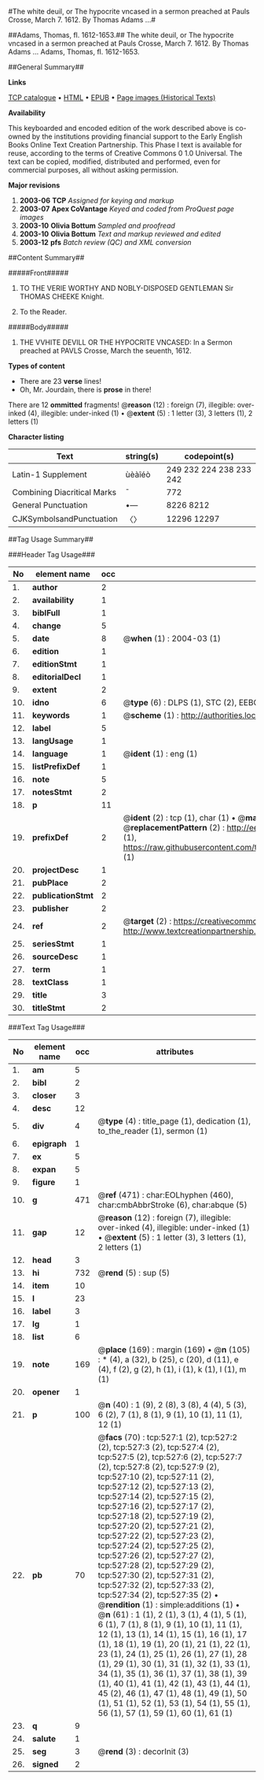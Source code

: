 #The white deuil, or The hypocrite vncased in a sermon preached at Pauls Crosse, March 7. 1612. By Thomas Adams ...#

##Adams, Thomas, fl. 1612-1653.##
The white deuil, or The hypocrite vncased in a sermon preached at Pauls Crosse, March 7. 1612. By Thomas Adams ...
Adams, Thomas, fl. 1612-1653.

##General Summary##

**Links**

[TCP catalogue](http://www.ota.ox.ac.uk/tcp/)  • 
[HTML](http://tei.it.ox.ac.uk/tcp/Texts-HTML/free/A02/A02959.html)  • 
[EPUB](http://tei.it.ox.ac.uk/tcp/Texts-EPUB/free/A02/A02959.epub) • 
[Page images (Historical Texts)](https://data.historicaltexts.jisc.ac.uk/view?pubId=eebo-99836268e&pageId=eebo-99836268e-527-1)

**Availability**

This keyboarded and encoded edition of the
	       work described above is co-owned by the institutions
	       providing financial support to the Early English Books
	       Online Text Creation Partnership. This Phase I text is
	       available for reuse, according to the terms of Creative
	       Commons 0 1.0 Universal. The text can be copied,
	       modified, distributed and performed, even for
	       commercial purposes, all without asking permission.

**Major revisions**

1. __2003-06__ __TCP__ *Assigned for keying and markup*
1. __2003-07__ __Apex CoVantage__ *Keyed and coded from ProQuest page images*
1. __2003-10__ __Olivia Bottum__ *Sampled and proofread*
1. __2003-10__ __Olivia Bottum__ *Text and markup reviewed and edited*
1. __2003-12__ __pfs__ *Batch review (QC) and XML conversion*

##Content Summary##

#####Front#####

1. TO THE VERIE WORTHY AND NOBLY-DISPOSED GENTLEMAN Sir THOMAS CHEEKE Knight.

1. To the Reader.

#####Body#####

1. THE VVHITE DEVILL OR THE HYPOCRITE VNCASED: In a Sermon preached at PAVLS Crosse, March the seuenth, 1612.

**Types of content**

  * There are 23 **verse** lines!
  * Oh, Mr. Jourdain, there is **prose** in there!

There are 12 **ommitted** fragments! 
 @__reason__ (12) : foreign (7), illegible: over-inked (4), illegible: under-inked (1)  •  @__extent__ (5) : 1 letter (3), 3 letters (1), 2 letters (1)

**Character listing**


|Text|string(s)|codepoint(s)|
|---|---|---|
|Latin-1 Supplement|ùèàîéò|249 232 224 238 233 242|
|Combining             Diacritical Marks|̄|772|
|General Punctuation|•—|8226 8212|
|CJKSymbolsandPunctuation|〈〉|12296 12297|

##Tag Usage Summary##

###Header Tag Usage###

|No|element name|occ|attributes|
|---|---|---|---|
|1.|__author__|2||
|2.|__availability__|1||
|3.|__biblFull__|1||
|4.|__change__|5||
|5.|__date__|8| @__when__ (1) : 2004-03 (1)|
|6.|__edition__|1||
|7.|__editionStmt__|1||
|8.|__editorialDecl__|1||
|9.|__extent__|2||
|10.|__idno__|6| @__type__ (6) : DLPS (1), STC (2), EEBO-CITATION (1), PROQUEST (1), VID (1)|
|11.|__keywords__|1| @__scheme__ (1) : http://authorities.loc.gov/ (1)|
|12.|__label__|5||
|13.|__langUsage__|1||
|14.|__language__|1| @__ident__ (1) : eng (1)|
|15.|__listPrefixDef__|1||
|16.|__note__|5||
|17.|__notesStmt__|2||
|18.|__p__|11||
|19.|__prefixDef__|2| @__ident__ (2) : tcp (1), char (1)  •  @__matchPattern__ (2) : ([0-9\-]+):([0-9IVX]+) (1), (.+) (1)  •  @__replacementPattern__ (2) : http://eebo.chadwyck.com/downloadtiff?vid=$1&page=$2 (1), https://raw.githubusercontent.com/textcreationpartnership/Texts/master/tcpchars.xml#$1 (1)|
|20.|__projectDesc__|1||
|21.|__pubPlace__|2||
|22.|__publicationStmt__|2||
|23.|__publisher__|2||
|24.|__ref__|2| @__target__ (2) : https://creativecommons.org/publicdomain/zero/1.0/ (1), http://www.textcreationpartnership.org/docs/. (1)|
|25.|__seriesStmt__|1||
|26.|__sourceDesc__|1||
|27.|__term__|1||
|28.|__textClass__|1||
|29.|__title__|3||
|30.|__titleStmt__|2||


###Text Tag Usage###

|No|element name|occ|attributes|
|---|---|---|---|
|1.|__am__|5||
|2.|__bibl__|2||
|3.|__closer__|3||
|4.|__desc__|12||
|5.|__div__|4| @__type__ (4) : title_page (1), dedication (1), to_the_reader (1), sermon (1)|
|6.|__epigraph__|1||
|7.|__ex__|5||
|8.|__expan__|5||
|9.|__figure__|1||
|10.|__g__|471| @__ref__ (471) : char:EOLhyphen (460), char:cmbAbbrStroke (6), char:abque (5)|
|11.|__gap__|12| @__reason__ (12) : foreign (7), illegible: over-inked (4), illegible: under-inked (1)  •  @__extent__ (5) : 1 letter (3), 3 letters (1), 2 letters (1)|
|12.|__head__|3||
|13.|__hi__|732| @__rend__ (5) : sup (5)|
|14.|__item__|10||
|15.|__l__|23||
|16.|__label__|3||
|17.|__lg__|1||
|18.|__list__|6||
|19.|__note__|169| @__place__ (169) : margin (169)  •  @__n__ (105) : * (4), a (32), b (25), c (20), d (11), e (4), f (2), g (2), h (1), i (1), k (1), l (1), m (1)|
|20.|__opener__|1||
|21.|__p__|100| @__n__ (40) : 1 (9), 2 (8), 3 (8), 4 (4), 5 (3), 6 (2), 7 (1), 8 (1), 9 (1), 10 (1), 11 (1), 12 (1)|
|22.|__pb__|70| @__facs__ (70) : tcp:527:1 (2), tcp:527:2 (2), tcp:527:3 (2), tcp:527:4 (2), tcp:527:5 (2), tcp:527:6 (2), tcp:527:7 (2), tcp:527:8 (2), tcp:527:9 (2), tcp:527:10 (2), tcp:527:11 (2), tcp:527:12 (2), tcp:527:13 (2), tcp:527:14 (2), tcp:527:15 (2), tcp:527:16 (2), tcp:527:17 (2), tcp:527:18 (2), tcp:527:19 (2), tcp:527:20 (2), tcp:527:21 (2), tcp:527:22 (2), tcp:527:23 (2), tcp:527:24 (2), tcp:527:25 (2), tcp:527:26 (2), tcp:527:27 (2), tcp:527:28 (2), tcp:527:29 (2), tcp:527:30 (2), tcp:527:31 (2), tcp:527:32 (2), tcp:527:33 (2), tcp:527:34 (2), tcp:527:35 (2)  •  @__rendition__ (1) : simple:additions (1)  •  @__n__ (61) : 1 (1), 2 (1), 3 (1), 4 (1), 5 (1), 6 (1), 7 (1), 8 (1), 9 (1), 10 (1), 11 (1), 12 (1), 13 (1), 14 (1), 15 (1), 16 (1), 17 (1), 18 (1), 19 (1), 20 (1), 21 (1), 22 (1), 23 (1), 24 (1), 25 (1), 26 (1), 27 (1), 28 (1), 29 (1), 30 (1), 31 (1), 32 (1), 33 (1), 34 (1), 35 (1), 36 (1), 37 (1), 38 (1), 39 (1), 40 (1), 41 (1), 42 (1), 43 (1), 44 (1), 45 (2), 46 (1), 47 (1), 48 (1), 49 (1), 50 (1), 51 (1), 52 (1), 53 (1), 54 (1), 55 (1), 56 (1), 57 (1), 59 (1), 60 (1), 61 (1)|
|23.|__q__|9||
|24.|__salute__|1||
|25.|__seg__|3| @__rend__ (3) : decorInit (3)|
|26.|__signed__|2||
